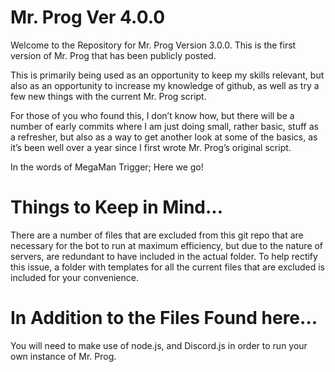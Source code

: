 # Mr. Prog Ver 4.0.0

Welcome to the Repository for Mr. Prog Version 3.0.0. This is the first version of Mr. Prog that has been publicly posted. 

This is primarily being used as an opportunity to keep my skills relevant, but also as an opportunity to increase my knowledge of github, as well as try a few new things with the current Mr. Prog script.

For those of you who found this, I don’t know how, but there will be a number of early commits where I am just doing small, rather basic, stuff as a refresher, but also as a way to get another look at some of the basics, as it’s been well over a year since I first wrote Mr. Prog’s original script.

In the words of MegaMan Trigger; Here we go!

# Things to Keep in Mind...

There are a number of files that are excluded from this git repo that are necessary for the bot to run at maximum efficiency, but due to the nature of servers, are redundant to have included in the actual folder. To help rectify this issue, a folder with templates for all the current files that are excluded is included for your convenience. 

# In Addition to the Files Found here...

You will need to make use of node.js, and Discord.js in order to run your own instance of Mr. Prog.
